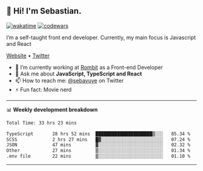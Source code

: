 ## 👋 Hi! I'm Sebastian.

[![wakatime](https://wakatime.com/badge/user/df0036c6-328a-4a39-be9b-e49417ed22a1.svg)](https://wakatime.com/@df0036c6-328a-4a39-be9b-e49417ed22a1)
[![codewars](https://www.codewars.com/users/sebavuye/badges/small)](https://www.codewars.com/users/sebavuye)

I’m a self-taught front end developer. Currently, my main focus is Javascript and React

[Website](https://sebastianvuye.be) • [Twitter](https://twitter.com/sebavuye)

- 🔭 I’m currently working at [Rombit](https://rombit.com/) as a Front-end Developer
- 💬 Ask me about **JavaScript, TypeScript and React**
- 📫 How to reach me: [@sebavuye](https://twitter.com/sebavuye) on Twitter
- ⚡ Fun fact: Movie nerd

-------

📊 **Weekly development breakdown**

<!--START_SECTION:waka-->

```txt
Total Time: 33 hrs 23 mins

TypeScript       28 hrs 52 mins  █████████████████████▒░░░   85.34 %
SCSS             2 hrs 27 mins   █▓░░░░░░░░░░░░░░░░░░░░░░░   07.24 %
JSON             47 mins         ▓░░░░░░░░░░░░░░░░░░░░░░░░   02.32 %
Other            27 mins         ▒░░░░░░░░░░░░░░░░░░░░░░░░   01.34 %
.env file        22 mins         ▒░░░░░░░░░░░░░░░░░░░░░░░░   01.10 %
```

<!--END_SECTION:waka-->
-------
